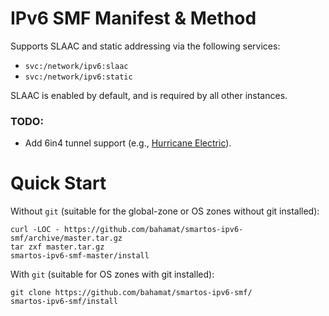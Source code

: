 # IPv6 SMF Manifest & Method

Supports SLAAC and static addressing via the following services:

* `svc:/network/ipv6:slaac`
* `svc:/network/ipv6:static`

SLAAC is enabled by default, and is required by all other instances.

### TODO:

* Add 6in4 tunnel support (e.g., [Hurricane Electric](http://www.tunnelbroker.net/)).

# Quick Start

Without `git` (suitable for the global-zone or OS zones without git installed):

    curl -LOC - https://github.com/bahamat/smartos-ipv6-smf/archive/master.tar.gz
    tar zxf master.tar.gz
    smartos-ipv6-smf-master/install

With `git` (suitable for OS zones with git installed):

    git clone https://github.com/bahamat/smartos-ipv6-smf/
    smartos-ipv6-smf/install
